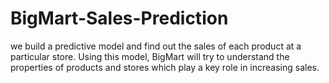 # BigMart-Sales-Prediction
we  build a predictive model and find out the sales of each product at a particular store.  Using this model, BigMart will try to understand the properties of products and stores which play a key role in increasing sales.
